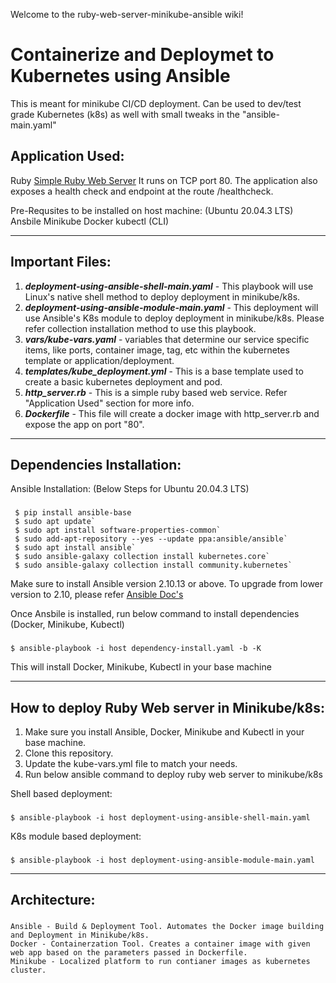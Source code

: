 Welcome to the ruby-web-server-minikube-ansible wiki!

# **Containerize and Deploymet to Kubernetes using Ansible**

This is meant for minikube CI/CD deployment. 
Can be used to dev/test grade Kubernetes (k8s) as well with small tweaks in the "ansible-main.yaml"

## **Application Used:**
Ruby [Simple Ruby Web Server](https://github.com/sawasy/http_server)
It runs on TCP port 80. The application also exposes a health check and endpoint at the route /healthcheck.

Pre-Requsites to be installed on host machine: (Ubuntu 20.04.3 LTS)
Ansbile
Minikube
Docker
kubectl (CLI)

***

## **Important Files:**

1) **_deployment-using-ansible-shell-main.yaml_** - This playbook will use Linux's native shell method to deploy deployment in minikube/k8s.
2) **_deployment-using-ansible-module-main.yaml_** - This deployment will use Ansible's K8s module to deploy deployment in minikube/k8s. Please refer collection installation method to use this playbook.
2) _**vars/kube-vars.yaml**_ - variables that determine our service specific items, like ports, container image, tag, etc within the kubernetes template or application/deployment.
3) _**templates/kube_deployment.yml**_ - This is a base template used to create a basic kubernetes deployment and pod.
4) _**http_server.rb**_ - This is a simple ruby based web service. Refer "Application Used" section for more info.
4) _**Dockerfile**_ - This file will create a docker image with http_server.rb and expose the app on port "80".

***

## **Dependencies Installation:**

Ansible Installation: (Below Steps for Ubuntu 20.04.3 LTS)
###   
     $ pip install ansible-base
     $ sudo apt update`
     $ sudo apt install software-properties-common`
     $ sudo add-apt-repository --yes --update ppa:ansible/ansible`
     $ sudo apt install ansible`
     $ sudo ansible-galaxy collection install kubernetes.core`
     $ sudo ansible-galaxy collection install community.kubernetes`

Make sure to install Ansible version 2.10.13 or above. To upgrade from lower version to 2.10, please refer [Ansible Doc's](https://docs.ansible.com/ansible/latest/installation_guide/intro_installation.html#pip-upgrade)

Once Ansbile is installed, run below command to install dependencies (Docker, Minikube, Kubectl)
###
    $ ansible-playbook -i host dependency-install.yaml -b -K

This will install Docker, Minikube, Kubectl in your base machine
***
## **How to deploy Ruby Web server in Minikube/k8s:**

1. Make sure you install Ansible, Docker, Minikube and Kubectl in your base machine. 
2. Clone this repository.
3. Update the kube-vars.yml file to match your needs. 
4. Run below ansible command to deploy ruby web server to minikube/k8s

Shell based deployment:
###
    $ ansible-playbook -i host deployment-using-ansible-shell-main.yaml

K8s module based deployment:
###
    $ ansible-playbook -i host deployment-using-ansible-module-main.yaml

***

## **Architecture:**

###
    Ansible - Build & Deployment Tool. Automates the Docker image building and Deployment in Minikube/k8s.
    Docker - Containerzation Tool. Creates a container image with given web app based on the parameters passed in Dockerfile.
    Minikube - Localized platform to run contianer images as kubernetes cluster.

    
